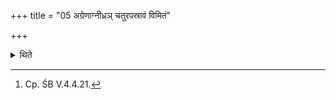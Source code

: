 +++
title = "05 अग्रेणाग्नीध्रञ् चतुरपस्रावं विमितं"

+++

<details><summary>थिते</summary>

5. To the east of the Āgnīdhra-shed (the assistants of the priests) prepare a hut[^1] (Vimita) with four sewers slightly higher in the east and sloping down to the west.  

[^1]: Cp. ŚB V.4.4.21. 
</details>
